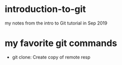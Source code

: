 # introduction-to-git
my notes from the intro to Git tutorial in Sep 2019
# my favorite git commands


- git clone: Create copy of remote resp

